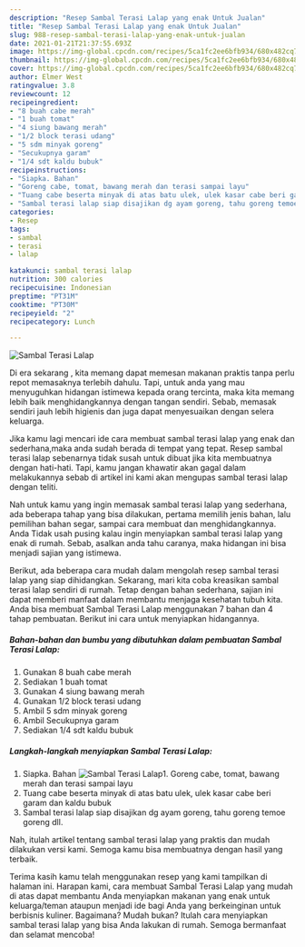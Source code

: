 ```yaml
---
description: "Resep Sambal Terasi Lalap yang enak Untuk Jualan"
title: "Resep Sambal Terasi Lalap yang enak Untuk Jualan"
slug: 988-resep-sambal-terasi-lalap-yang-enak-untuk-jualan
date: 2021-01-21T21:37:55.693Z
image: https://img-global.cpcdn.com/recipes/5ca1fc2ee6bfb934/680x482cq70/sambal-terasi-lalap-foto-resep-utama.jpg
thumbnail: https://img-global.cpcdn.com/recipes/5ca1fc2ee6bfb934/680x482cq70/sambal-terasi-lalap-foto-resep-utama.jpg
cover: https://img-global.cpcdn.com/recipes/5ca1fc2ee6bfb934/680x482cq70/sambal-terasi-lalap-foto-resep-utama.jpg
author: Elmer West
ratingvalue: 3.8
reviewcount: 12
recipeingredient:
- "8 buah cabe merah"
- "1 buah tomat"
- "4 siung bawang merah"
- "1/2 block terasi udang"
- "5 sdm minyak goreng"
- "Secukupnya garam"
- "1/4 sdt kaldu bubuk"
recipeinstructions:
- "Siapka. Bahan"
- "Goreng cabe, tomat, bawang merah dan terasi sampai layu"
- "Tuang cabe beserta minyak di atas batu ulek, ulek kasar cabe beri garam dan kaldu bubuk"
- "Sambal terasi lalap siap disajikan dg ayam goreng, tahu goreng temoe goreng dll."
categories:
- Resep
tags:
- sambal
- terasi
- lalap

katakunci: sambal terasi lalap 
nutrition: 300 calories
recipecuisine: Indonesian
preptime: "PT31M"
cooktime: "PT30M"
recipeyield: "2"
recipecategory: Lunch

---
```



![Sambal Terasi Lalap](https://img-global.cpcdn.com/recipes/5ca1fc2ee6bfb934/680x482cq70/sambal-terasi-lalap-foto-resep-utama.jpg)

Di era  sekarang , kita memang dapat memesan makanan praktis tanpa perlu repot memasaknya terlebih dahulu. Tapi, untuk anda yang mau menyuguhkan hidangan istimewa kepada orang tercinta, maka kita memang lebih baik menghidangkannya dengan tangan sendiri. Sebab, memasak sendiri jauh lebih higienis dan juga dapat menyesuaikan dengan selera keluarga.

Jika kamu lagi mencari ide cara membuat sambal terasi lalap yang enak dan sederhana,maka anda sudah berada di tempat yang tepat. Resep sambal terasi lalap  sebenarnya tidak susah untuk dibuat jika kita membuatnya dengan hati-hati. Tapi, kamu jangan khawatir akan gagal dalam melakukannya 
sebab di artikel ini kami akan mengupas sambal terasi lalap dengan teliti.  



Nah untuk kamu yang ingin memasak sambal terasi lalap yang sederhana, ada beberapa tahap yang bisa dilakukan, pertama memilih jenis bahan, lalu pemilihan bahan segar, sampai cara membuat dan menghidangkannya. Anda Tidak usah pusing kalau ingin menyiapkan sambal terasi lalap yang enak di rumah. Sebab, asalkan anda  tahu caranya, maka hidangan ini bisa menjadi sajian yang istimewa.

Berikut, ada beberapa cara mudah dalam mengolah resep sambal terasi lalap yang siap dihidangkan. Sekarang, mari kita coba kreasikan sambal terasi lalap sendiri di rumah. Tetap dengan bahan sederhana, sajian ini dapat memberi manfaat dalam membantu menjaga kesehatan tubuh kita. Anda bisa membuat Sambal Terasi Lalap menggunakan 7 bahan dan 4 tahap pembuatan. Berikut ini cara untuk menyiapkan hidangannya.

<!--inarticleads1-->

##### Bahan-bahan dan bumbu yang dibutuhkan dalam pembuatan Sambal Terasi Lalap:

1. Gunakan 8 buah cabe merah
1. Sediakan 1 buah tomat
1. Gunakan 4 siung bawang merah
1. Gunakan 1/2 block terasi udang
1. Ambil 5 sdm minyak goreng
1. Ambil Secukupnya garam
1. Sediakan 1/4 sdt kaldu bubuk




<!--inarticleads2-->

##### Langkah-langkah menyiapkan Sambal Terasi Lalap:

1. Siapka. Bahan
<img src="https://img-global.cpcdn.com/steps/d54b9e7a149eda8c/160x128cq70/sambal-terasi-lalap-langkah-memasak-1-foto.jpg" alt="Sambal Terasi Lalap">1. Goreng cabe, tomat, bawang merah dan terasi sampai layu
1. Tuang cabe beserta minyak di atas batu ulek, ulek kasar cabe beri garam dan kaldu bubuk
1. Sambal terasi lalap siap disajikan dg ayam goreng, tahu goreng temoe goreng dll.




Nah, itulah artikel tentang  sambal terasi lalap  yang praktis dan mudah dilakukan versi kami. Semoga kamu bisa membuatnya dengan hasil yang terbaik. 

Terima kasih kamu telah menggunakan resep yang kami tampilkan di halaman ini. Harapan kami, cara membuat  Sambal Terasi Lalap yang mudah di atas dapat membantu Anda menyiapkan makanan yang enak untuk keluarga/teman ataupun menjadi ide bagi Anda yang berkeinginan untuk berbisnis kuliner. Bagaimana? Mudah bukan? Itulah cara menyiapkan sambal terasi lalap yang bisa Anda lakukan di rumah. Semoga bermanfaat dan selamat mencoba!

